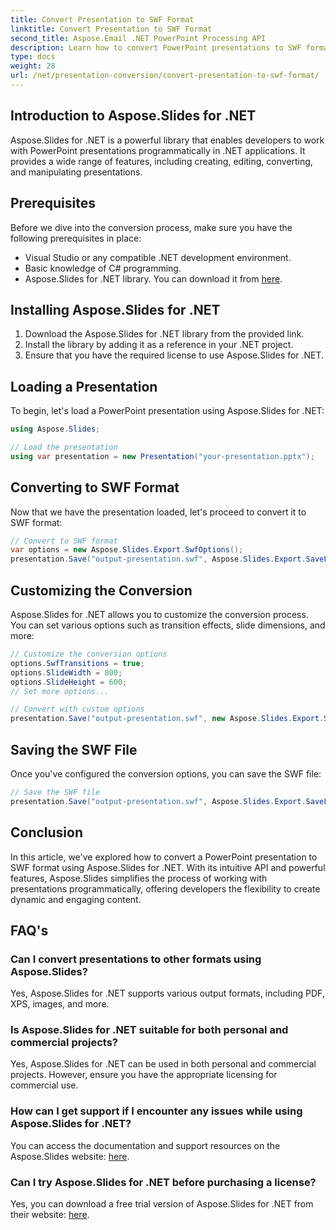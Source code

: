 ```yaml
---
title: Convert Presentation to SWF Format
linktitle: Convert Presentation to SWF Format
second_title: Aspose.Email .NET PowerPoint Processing API
description: Learn how to convert PowerPoint presentations to SWF format using Aspose.Slides for .NET. Create dynamic content effortlessly!
type: docs
weight: 28
url: /net/presentation-conversion/convert-presentation-to-swf-format/
---
```


## Introduction to Aspose.Slides for .NET

Aspose.Slides for .NET is a powerful library that enables developers to work with PowerPoint presentations programmatically in .NET applications. It provides a wide range of features, including creating, editing, converting, and manipulating presentations.

## Prerequisites

Before we dive into the conversion process, make sure you have the following prerequisites in place:

- Visual Studio or any compatible .NET development environment.
- Basic knowledge of C# programming.
- Aspose.Slides for .NET library. You can download it from [here](https://releases.aspose.com/slides/net/).

## Installing Aspose.Slides for .NET

1. Download the Aspose.Slides for .NET library from the provided link.
2. Install the library by adding it as a reference in your .NET project.
3. Ensure that you have the required license to use Aspose.Slides for .NET.

## Loading a Presentation

To begin, let's load a PowerPoint presentation using Aspose.Slides for .NET:

```csharp
using Aspose.Slides;

// Load the presentation
using var presentation = new Presentation("your-presentation.pptx");
```

## Converting to SWF Format

Now that we have the presentation loaded, let's proceed to convert it to SWF format:

```csharp
// Convert to SWF format
var options = new Aspose.Slides.Export.SwfOptions();
presentation.Save("output-presentation.swf", Aspose.Slides.Export.SaveFormat.Swf);
```

## Customizing the Conversion

Aspose.Slides for .NET allows you to customize the conversion process. You can set various options such as transition effects, slide dimensions, and more:

```csharp
// Customize the conversion options
options.SwfTransitions = true;
options.SlideWidth = 800;
options.SlideHeight = 600;
// Set more options...

// Convert with custom options
presentation.Save("output-presentation.swf", new Aspose.Slides.Export.SwfOptions(), Aspose.Slides.Export.SaveFormat.Swf);
```

## Saving the SWF File

Once you've configured the conversion options, you can save the SWF file:

```csharp
// Save the SWF file
presentation.Save("output-presentation.swf", Aspose.Slides.Export.SaveFormat.Swf);
```

## Conclusion

In this article, we've explored how to convert a PowerPoint presentation to SWF format using Aspose.Slides for .NET. With its intuitive API and powerful features, Aspose.Slides simplifies the process of working with presentations programmatically, offering developers the flexibility to create dynamic and engaging content.

## FAQ's

### Can I convert presentations to other formats using Aspose.Slides?

Yes, Aspose.Slides for .NET supports various output formats, including PDF, XPS, images, and more.

### Is Aspose.Slides for .NET suitable for both personal and commercial projects?

Yes, Aspose.Slides for .NET can be used in both personal and commercial projects. However, ensure you have the appropriate licensing for commercial use.

### How can I get support if I encounter any issues while using Aspose.Slides for .NET?

You can access the documentation and support resources on the Aspose.Slides website: [here](https://docs.aspose.com/slides/net/).

### Can I try Aspose.Slides for .NET before purchasing a license?

Yes, you can download a free trial version of Aspose.Slides for .NET from their website: [here](https://downloads.aspose.com/slides/net).
